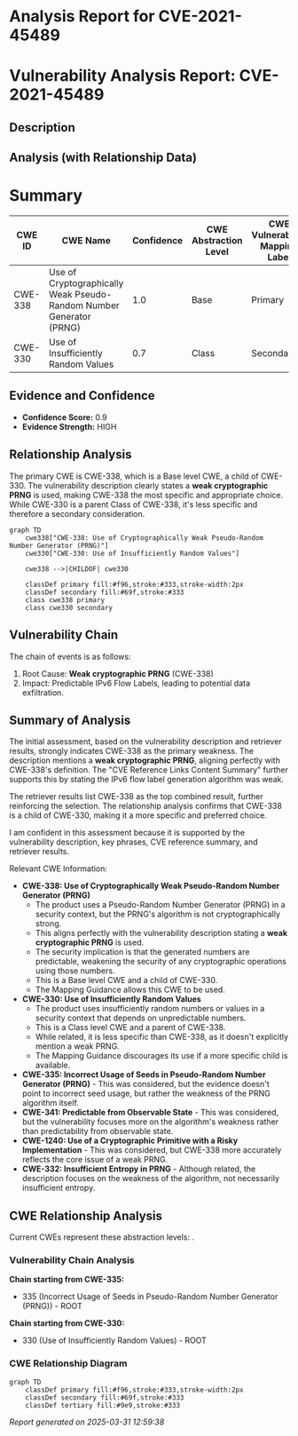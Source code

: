 # Analysis Report for CVE-2021-45489

# Vulnerability Analysis Report: CVE-2021-45489

## Description



## Analysis (with Relationship Data)

# Summary
| CWE ID | CWE Name | Confidence | CWE Abstraction Level | CWE Vulnerability Mapping Label | CWE-Vulnerability Mapping Notes |
|---|---|---|---|---|---|
| CWE-338 | Use of Cryptographically Weak Pseudo-Random Number Generator (PRNG) | 1.0 | Base | Primary | Allowed |
| CWE-330 | Use of Insufficiently Random Values | 0.7 | Class | Secondary | Discouraged |

## Evidence and Confidence

*   **Confidence Score:** 0.9
*   **Evidence Strength:** HIGH

## Relationship Analysis
The primary CWE is CWE-338, which is a Base level CWE, a child of CWE-330. The vulnerability description clearly states a **weak cryptographic PRNG** is used, making CWE-338 the most specific and appropriate choice. While CWE-330 is a parent Class of CWE-338, it's less specific and therefore a secondary consideration.

```mermaid
graph TD
    cwe338["CWE-338: Use of Cryptographically Weak Pseudo-Random Number Generator (PRNG)"]
    cwe330["CWE-330: Use of Insufficiently Random Values"]
    
    cwe338 -->|CHILDOF| cwe330
    
    classDef primary fill:#f96,stroke:#333,stroke-width:2px
    classDef secondary fill:#69f,stroke:#333
    class cwe338 primary
    class cwe330 secondary
```

## Vulnerability Chain
The chain of events is as follows:
1.  Root Cause: **Weak cryptographic PRNG** (CWE-338)
2.  Impact: Predictable IPv6 Flow Labels, leading to potential data exfiltration.

## Summary of Analysis
The initial assessment, based on the vulnerability description and retriever results, strongly indicates CWE-338 as the primary weakness. The description mentions a **weak cryptographic PRNG**, aligning perfectly with CWE-338's definition. The "CVE Reference Links Content Summary" further supports this by stating the IPv6 flow label generation algorithm was weak.

The retriever results list CWE-338 as the top combined result, further reinforcing the selection. The relationship analysis confirms that CWE-338 is a child of CWE-330, making it a more specific and preferred choice.

I am confident in this assessment because it is supported by the vulnerability description, key phrases, CVE reference summary, and retriever results.

Relevant CWE Information:

*   **CWE-338: Use of Cryptographically Weak Pseudo-Random Number Generator (PRNG)**
    *   The product uses a Pseudo-Random Number Generator (PRNG) in a security context, but the PRNG's algorithm is not cryptographically strong.
    *   This aligns perfectly with the vulnerability description stating a **weak cryptographic PRNG** is used.
    *   The security implication is that the generated numbers are predictable, weakening the security of any cryptographic operations using those numbers.
    *   This is a Base level CWE and a child of CWE-330.
    *   The Mapping Guidance allows this CWE to be used.
*   **CWE-330: Use of Insufficiently Random Values**
    *   The product uses insufficiently random numbers or values in a security context that depends on unpredictable numbers.
    *   This is a Class level CWE and a parent of CWE-338.
    *   While related, it is less specific than CWE-338, as it doesn't explicitly mention a weak PRNG.
    *   The Mapping Guidance discourages its use if a more specific child is available.
*   **CWE-335: Incorrect Usage of Seeds in Pseudo-Random Number Generator (PRNG)** - This was considered, but the evidence doesn't point to incorrect seed usage, but rather the weakness of the PRNG algorithm itself.
*   **CWE-341: Predictable from Observable State** - This was considered, but the vulnerability focuses more on the algorithm's weakness rather than predictability from observable state.
*   **CWE-1240: Use of a Cryptographic Primitive with a Risky Implementation** - This was considered, but CWE-338 more accurately reflects the core issue of a weak PRNG.
*   **CWE-332: Insufficient Entropy in PRNG** - Although related, the description focuses on the weakness of the algorithm, not necessarily insufficient entropy.


## CWE Relationship Analysis

Current CWEs represent these abstraction levels: .


### Vulnerability Chain Analysis

**Chain starting from CWE-335:**
- 335 (Incorrect Usage of Seeds in Pseudo-Random Number Generator (PRNG)) - ROOT


**Chain starting from CWE-330:**
- 330 (Use of Insufficiently Random Values) - ROOT



### CWE Relationship Diagram

```mermaid
graph TD
    classDef primary fill:#f96,stroke:#333,stroke-width:2px
    classDef secondary fill:#69f,stroke:#333
    classDef tertiary fill:#9e9,stroke:#333
```



*Report generated on 2025-03-31 12:59:38*
